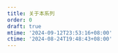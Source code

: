 ```yaml
---
title: 关于本系列
order: 0
draft: true
mtime: '2024-09-12T23:53:16+08:00'
ctime: '2024-08-24T19:48:43+08:00'
---
```


